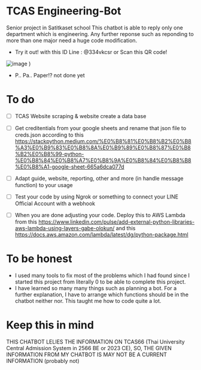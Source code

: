 
# TCAS Engineering-Bot
Senior project in Satitkaset school
This chatbot is able to reply only one department which is engineering.
Any further reponse such as reponding to more than one major need a huge code modification.
- Try it out!
with this ID Line : @334vkcsr or Scan this QR code!

![image](https://github.com/uzimpp/TCAS-Engineering-Bot/assets/130132510/2827871b-b7dc-4906-ae78-73cf9f3d89d8)
)

- P.. Pa.. Paper!?
not done yet
  
# To do
- [ ] TCAS Website scraping & website create a data base
- [ ] Get creditentials from your google sheets and rename that json file to creds.json according to this https://stackpython.medium.com/%E0%B8%81%E0%B8%B2%E0%B8%A3%E0%B9%83%E0%B8%8A%E0%B9%89%E0%B8%87%E0%B8%B2%E0%B8%99-python-%E0%B8%84%E0%B8%A7%E0%B8%9A%E0%B8%84%E0%B8%B8%E0%B8%A1-google-sheet-665a6dca077d
- [ ] Adapt guide, website, reporting, other and more (in handle message function) to your usage
- [ ] Test your code by using Ngrok or something to connect your LINE Official Account with a webhook
- [ ] When you are done adjusting your code. Deploy this to AWS Lambda from this https://www.linkedin.com/pulse/add-external-python-libraries-aws-lambda-using-layers-gabe-olokun/ and this https://docs.aws.amazon.com/lambda/latest/dg/python-package.html


# To be honest
- I used many tools to fix most of the problems which I had found since I started this project from literally 0 to be able to complete this project.
- I have learned so many many things such as planning a bot. For a further explanation, I have to arrange which functions should be in the chatbot neither nor. This taught me how to code quite a lot.


# Keep this in mind
THIS CHATBOT LELIES THE INFORMATION ON TCAS66 (Thai University Central Admission System in 2566 BE or 2023 CE), SO, THE GIVEN INFORMATION FROM MY CHATBOT IS MAY NOT BE A CURRENT INFORMATION (probably not)
